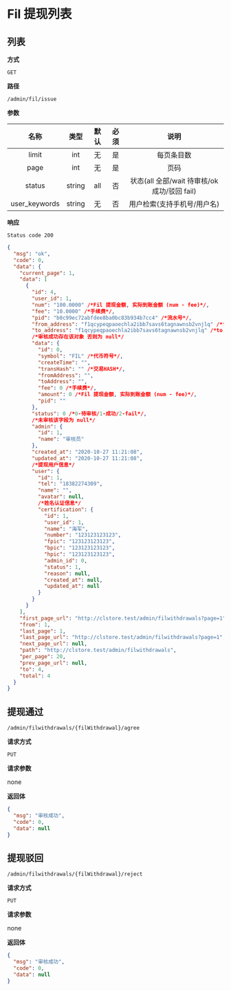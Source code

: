 # Fil 提现列表

## 列表

**方式**

`GET`

**路径**

`/admin/fil/issue`

**参数**

|     名称      |  类型  | 默认 | 必须 |                     说明                     |
| :-----------: | :----: | :--: | :--: | :------------------------------------------: |
|     limit     |  int   |  无  |  是  |                  每页条目数                  |
|     page      |  int   |  无  |  是  |                     页码                     |
|    status     | string | all  |  否  | 状态(all 全部/wait 待审核/ok 成功/驳回 fail) |
| user_keywords | string |  无  |  否  |         用户检索(支持手机号/用户名)          |

**响应**

`Status code 200`

```json
{
  "msg": "ok",
  "code": 0,
  "data": {
    "current_page": 1,
    "data": [
      {
        "id": 4,
        "user_id": 1,
        "num": "100.0000" /*Fil 提现金额, 实际到账金额 (num - fee)*/,
        "fee": "10.0000" /*手续费*/,
        "pid": "b0c99ec72abfdee8ba0bc83b934b7cc4" /*流水号*/,
        "from_address": "f1qcypeqpaoechla2ibb7savs6tagnawnsb2vnjlq" /*form address*/,
        "to_address": "f1qcypeqpaoechla2ibb7savs6tagnawnsb2vnjlq" /*to address*/,
        /*审核成功存在该对象 否则为 null*/
        "data": {
          "id": 0,
          "symbol": "FIL" /*代币符号*/,
          "createTime": "",
          "transHash": "" /*交易HASH*/,
          "fromAddress": "",
          "toAddress": "",
          "fee": 0 /*手续费*/,
          "amount": 0 /*Fil 提现金额, 实际到账金额 (num - fee)*/,
          "pid": ""
        },
        "status": 0 /*0-待审核/1-成功/2-fail*/,
        /*未审核该字段为 null*/
        "admin": {
          "id": 1,
          "name": "审核员"
        },
        "created_at": "2020-10-27 11:21:08",
        "updated_at": "2020-10-27 11:21:08",
        /*提现用户信息*/
        "user": {
          "id": 1,
          "tel": "18382274309",
          "name": "",
          "avatar": null,
          /*姓名认证信息*/
          "certification": {
            "id": 1,
            "user_id": 1,
            "name": "海军",
            "number": "123123123123",
            "fpic": "123123123123",
            "bpic": "123123123123",
            "hpic": "123123123123",
            "admin_id": 0,
            "status": 1,
            "reason": null,
            "created_at": null,
            "updated_at": null
          }
        }
      }
    ],
    "first_page_url": "http://clstore.test/admin/filwithdrawals?page=1",
    "from": 1,
    "last_page": 1,
    "last_page_url": "http://clstore.test/admin/filwithdrawals?page=1",
    "next_page_url": null,
    "path": "http://clstore.test/admin/filwithdrawals",
    "per_page": 20,
    "prev_page_url": null,
    "to": 4,
    "total": 4
  }
}
```

## 提现通过

`/admin/filwithdrawals/{filWithdrawal}/agree`

**请求方式**

`PUT`

**请求参数**

none

**返回体**

```json
{
  "msg": "审核成功",
  "code": 0,
  "data": null
}
```

## 提现驳回

`/admin/filwithdrawals/{filWithdrawal}/reject`

**请求方式**

`PUT`

**请求参数**

none

**返回体**

```json
{
  "msg": "审核成功",
  "code": 0,
  "data": null
}
```
